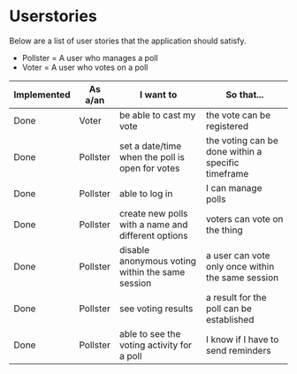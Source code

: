 # Userstories

Below are a list of user stories that the application should satisfy.

* Pollster = A user who manages a poll
* Voter = A user who votes on a poll

|Implemented| As a/an | I want to | So that...|
|---|---|---|---|
|Done|Voter|be able to cast my vote|the vote can be registered|
|Done|Pollster|set a date/time when the poll is open for votes|the voting can be done within a specific timeframe|
|Done|Pollster|able to log in|I can manage polls|
|Done|Pollster|create new polls with a name and different options|voters can vote on the thing|
|Done|Pollster|disable anonymous voting within the same session|a user can vote only once within the same session|
|Done|Pollster|see voting results|a result for the poll can be established|
|Done|Pollster|able to see the voting activity for a poll|I know if I have to send reminders|
